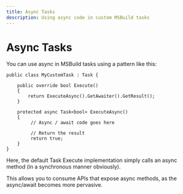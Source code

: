 ```yaml
---
title: Async Tasks
description: Using async code in custom MSBuild tasks
---
```

# Async Tasks

You can use async in MSBuild tasks using a pattern like this:

```
public class MyCustomTask : Task {

    public override bool Execute()
    {
        return ExecuteAsync().GetAwaiter().GetResult();
    }

    protected async Task<bool> ExecuteAsync()
    {
         // Async / await code goes here
         
         // Return the result
         return true;
    }
}

```

Here, the default Task Execute implementation simply calls an async method (in a synchronous manner obviously).

This allows you to consume APIs that expose async methods, as the async/await becomes more pervasive.